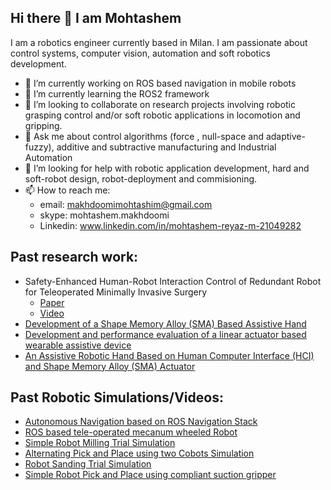 ## Hi there 👋 I am Mohtashem

I am a robotics engineer currently based in Milan. I am passionate about control systems, computer vision, automation and soft robotics development.
* 🔭 I’m currently working on ROS based navigation in mobile robots
* 🌱 I’m currently learning the ROS2 framework
* 👯 I’m looking to collaborate on research projects involving robotic grasping control and/or soft robotic applications in locomotion and gripping.
* 💬 Ask me about control algorithms (force , null-space and adaptive-fuzzy), additive and subtractive manufacturing and Industrial Automation
* 🤔 I’m looking for help with robotic application development, hard and soft-robot design, robot-deployment and commisioning.
* 📫 How to reach me: 
  - email: makhdoomimohtashim@gmail.com
  - skype: mohtashem.makhdoomi
  - Linkedin: www.linkedin.com/in/mohtashem-reyaz-m-21049282
  
## Past research work:
* Safety-Enhanced Human-Robot Interaction Control of Redundant Robot for Teleoperated Minimally Invasive Surgery
  - [Paper](https://ieeexplore.ieee.org/abstract/document/8463148)
  - [Video](https://www.youtube.com/watch?v=xGYN2XAzz4M)
* [Development of a Shape Memory Alloy (SMA) Based Assistive Hand](https://www.scientific.net/AMR.1115.454)
* [Development and performance evaluation of a linear actuator based wearable assistive device](https://ieeexplore.ieee.org/abstract/document/7244548)
* [An Assistive Robotic Hand Based on Human Computer Interface (HCI) and Shape Memory Alloy (SMA) Actuator](https://link.springer.com/chapter/10.1007/978-981-10-1721-6_42)
  

## Past Robotic Simulations/Videos:
* [Autonomous Navigation based on ROS Navigation Stack](https://youtu.be/2gtXLR1g5Qc)
* [ROS based tele-operated mecanum wheeled Robot](https://youtu.be/QgckGUNHDlI)
* [Simple Robot Milling Trial Simulation](https://youtu.be/NwLiqTGAjg0)
* [Alternating Pick and Place using two Cobots Simulation](https://youtu.be/E2UJaHKcXM0)
* [Robot Sanding Trial Simulation](https://youtu.be/c1v4UBewbBM)
* [Simple Robot Pick and Place using compliant suction gripper](https://youtu.be/B50YrhFPcNk)


<!--
**Mohatashem/Mohatashem** is a ✨ _special_ ✨ repository because its `README.md` (this file) appears on your GitHub profile.

Here are some ideas to get you started:




- 
- 😄 Pronouns: ...
- ⚡ Fun fact: ...
-->
